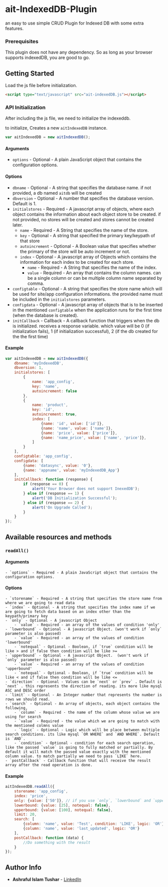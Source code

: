 # ait-IndexedDB-Plugin

an easy to use simple CRUD Plugin for Indexed DB with some extra features.

### Prerequisites

This plugin does not have any dependency. So as long as your browser supports indexedDB, you are good to go.

## Getting Started

Load the js file before initialization.

```html
<script type="text/javascript" src="ait-indexedDB.js"></script>
```
### API Initialization

After including the js file, we need to initialize the indexeddb.

to initialize, Creates a new `aitIndexedDB` instance.

```js
var aitIndexedDB = new aitIndexedDB();
```
#### Arguments

- `options` - Optional - A plain JavaScript object that contains the
configuration options.

#### Options

- `dbname` - Optional - A string that specifies the database name. if not provided, a db named `aitdb` will be created
- `dbversion` - Optional - A number that specifies the database version. Default is 1.
- `initialstores` - Required - A javascript array of objects, where each object contains the information about each object store to be created. if not provided, no stores will be created and stores cannot be created later.
    - `name` - Required - A String that specifies the name of the store.
    - `key` - Optional - A string that specified the primary key/keypath of that store
    - `autoincrement` - Optional - A Boolean value that specifies whether the primary of the store will be auto increment or not.
    - `index` - Optional - A javascript array of Objects which contains the information for each index to be created for each store.
        - `name` - Required - A String that specifies the name of the index.
        - `value` - Required - An array that contains the column names. can be a single column or can be multiple column name separated by comma.
- `configtable` - Optional - A string that specifies the store name which will be used for site/app configuration informations. the provided name must be included in the `initialstores` parameters.
- `configdata` - Optional - A javascript array of objects that is to be inserted in the mentioned `configtable` when the application runs for the first time (when the database is created).
- `initCallback` - Callback - A callback function that triggers when the db is initialized. receives a response variable. which value will be 0 (if initialization fails), 1 (if initialization successful), 2 (if the db created for the the first time)

#### Example

```js
var aitIndexedDB = new aitIndexedDB({
    dbname: 'myIndexedDB',
    dbversion: 1,
    initialstores: [ 
        {
            name: 'app_config',
            key: 'name', 
            autoincrement: false
        },
        {
            name: 'product',
            key: 'id',
            autoincrement: true,
            index: [ 
                {name: 'id', value: ['id']},
                {name: 'name', value: ['name']},
                {name: 'price', value: ['price']},
                {name: 'name_price', value: ['name', 'price']},
            ]
        }
    ],
    configtable: 'app_config',
    configdata: [
        {name: 'datasync', value: '0'},
        {name: 'appname', value: 'myIndexedDB_App'}
    ],
    initCallback: function (response) { 
        if (response == 0) {
            alert('Your Browser does not support InexedDB');
        } else if (response == 1) {
            alert('DB Initialization Successful');
        } else if (response == 2) {
            alert('On Upgrade Called');
        }
    }
});
```

## Available resources and methods

### `readAll()`

#### Arguments

    - `options` - Required - A plain JavaScript object that contains the
    configuration options.
    
#### Options

    - `storename` - Required - A string that specifies the store name from where we are going to read data
    - `index` - Optional - A string that specifies the index name if we are going to fetch data based on an index other than the keypath/primary key
    - `only` - Optional - A javascript Object
        - `value` - Required - an array of the values of condition 'only'
    - `lowerbound` - Optional - A javascript Object. (won't work if `only` parameter is also passed)
        - `value` - Required - an array of the values of condition 'lowerbound'
        - `notequal` - Optional - Boolean, if `true` condition will be like > and if false then condition will be like >=
    - `upperbound` - Optional - A javascript Object.  (won't work if `only` parameter is also passed)
        - `value` - Required - an array of the values of condition 'upperbound'
        - `notequal` - Optional - Boolean, if `true` condition will be like < and if false then condition will be like <=
    - `direction` - Optional - Values can be `next` or `prev` . Default is `next` . this represents the direction of reading. its more like mysql ASC and DESC order
    - `limit` - Optional - An Integer number that represents the number is rows we should read.
    - `search` - Optional - An array of objects, each object contains the following,
        - `column` - Required - the name of the column whose value we are using for search
        - `value` - Required - the value which we are going to match with the mentioned colmns value
        - `logic` - Optional - Logic which will be place between multiple search conditions. its like mysql `OR WHERE` and `AND WHERE`. Default is `AND`.
        - `condition` - Optional - condition for each search operation, like the passed `value` is going to fully matched or partially. By default it will match the passed value exactly with the mentioned column value. to match partially we need to pass `LIKE` here.
    - `postCallback` - Callback function that will receive the result array after the read operation is done.
#### Example
```js
aitIndexedDB.readAll({
    storename: 'app_config',
    index: 'price',
    only: {value: ['50']}, // if you use `only`, `lowerbound` and `upperbound` won't be counted (if you use them too)
    lowerbound: {value: [25], notequal: false},
    upperbound: {value: [100], notequal: false},
    limit: 20,
    search: [
        {column: 'name', value: 'Test', condition: 'LIKE', logic: 'OR'},
        {column: 'name', value: 'last_updated', logic: 'OR'}
    ],
    postCallback: function (data) {
        //Do something with the result
    }
});
```

## Author Info

* **Ashraful Islam Tushar**  - [LinkedIn](https://www.linkedin.com/in/ashraful-islam-tushar/)
